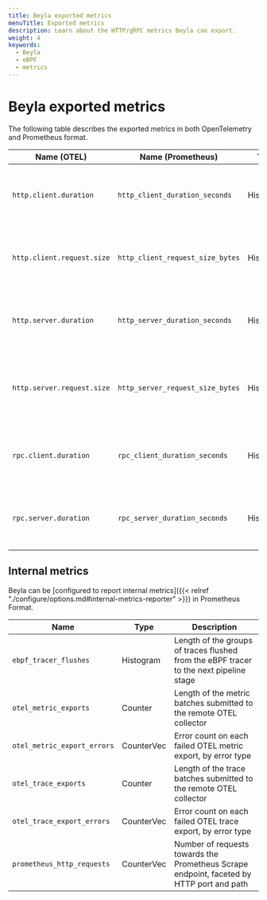 ```yaml
---
title: Beyla exported metrics
menuTitle: Exported metrics
description: Learn about the HTTP/gRPC metrics Beyla can export.
weight: 4
keywords:
  - Beyla
  - eBPF
  - metrics
---
```


# Beyla exported metrics

The following table describes the exported metrics in both OpenTelemetry and Prometheus format.

| Name (OTEL)                | Name (Prometheus)                | Type      | Unit    | Description                                                  |
| -------------------------- | -------------------------------- | --------- | ------- | ------------------------------------------------------------ |
| `http.client.duration`     | `http_client_duration_seconds`   | Histogram | seconds | Duration of HTTP service calls from the client side          |
| `http.client.request.size` | `http_client_request_size_bytes` | Histogram | bytes   | Size of the HTTP request body as sent by the client          |
| `http.server.duration`     | `http_server_duration_seconds`   | Histogram | seconds | Duration of HTTP service calls from the server side          |
| `http.server.request.size` | `http_server_request_size_bytes` | Histogram | bytes   | Size of the HTTP request body as received at the server side |
| `rpc.client.duration`      | `rpc_client_duration_seconds`    | Histogram | seconds | Duration of GRPC service calls from the client side          |
| `rpc.server.duration`      | `rpc_server_duration_seconds`    | Histogram | seconds | Duration of RPC service calls from the server side           |

## Internal metrics

Beyla can be [configured to report internal metrics]({{< relref "./configure/options.md#internal-metrics-reporter" >}}) in Prometheus Format.

| Name                        | Type       | Description                                                                              |
| --------------------------- | ---------- | ---------------------------------------------------------------------------------------- |
| `ebpf_tracer_flushes`       | Histogram  | Length of the groups of traces flushed from the eBPF tracer to the next pipeline stage   |
| `otel_metric_exports`       | Counter    | Length of the metric batches submitted to the remote OTEL collector                      |
| `otel_metric_export_errors` | CounterVec | Error count on each failed OTEL metric export, by error type                             |
| `otel_trace_exports`        | Counter    | Length of the trace batches submitted to the remote OTEL collector                       |
| `otel_trace_export_errors`  | CounterVec | Error count on each failed OTEL trace export, by error type                              |
| `prometheus_http_requests`  | CounterVec | Number of requests towards the Prometheus Scrape endpoint, faceted by HTTP port and path |
